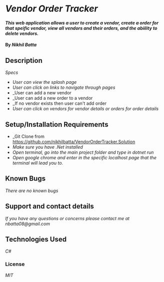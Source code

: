 # _Vendor Order Tracker_

#### _This web application allows a user to create a vendor, create a order for that speific vendor, view all vendors and their orders, and the abiility to delete vendors._

#### By _Nikhil Batta_

## Description

_Specs_

* _User can view the splash page_
* _User can click on links to navigate through pages_
* _User can add a new vendor
* _User can add a new order to a vendor
* _If no vendor exists then user can't add order
* _User can click on vendors for vendor details or orders for order details_



## Setup/Installation Requirements

* _Git Clone from https://github.com/nikhilbatta/VendorOrderTracker.Solution
* _Make sure you have .Net installed_
* _Open terminal, go into the main project folder and type in dotnet run_
* _Open google chrome and enter in the specific localhost page that the terminal will lead you to._

## Known Bugs

_There are no known bugs_

## Support and contact details

_If you have any questions or concerns please contact me at nbatta08@gmail.com_

## Technologies Used

_C#_

### License

*MIT*
